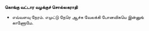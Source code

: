 **கொங்கு வட்டார வழக்குச் சொல்லகராதி**
- எவ்வளவு நேரம். எமுட்டு நேரெ ஆச்சு வேலக்கி போனவிகயெ இன்னுங் காணோமே.

